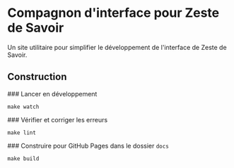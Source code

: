 # Compagnon d'interface pour Zeste de Savoir

Un site utilitaire pour simplifier le développement de l'interface de Zeste de Savoir.

## Construction

### Lancer en développement

```
make watch
```

### Vérifier et corriger les erreurs

```
make lint
```

### Construire pour GitHub Pages dans le dossier `docs`

```
make build
```
